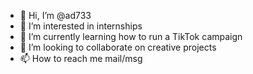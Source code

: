 - 👋 Hi, I’m @ad733
- 👀 I’m interested in internships
- 🌱 I’m currently learning how to run a TikTok campaign
- 💞️ I’m looking to collaborate on creative projects
- 📫 How to reach me mail/msg


<!---
ad733/ad733 is a ✨ special ✨ repository because its `README.md` (this file) appears on your GitHub profile.
You can click the Preview link to take a look at your changes.
--->
